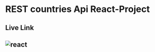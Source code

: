 
# REST countries Api React-Project

## Live Link

## ![react](https://img.shields.io/badge/REACT-project-blue)
